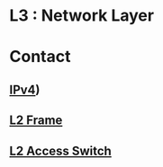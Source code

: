 L3 : Network Layer
======

# Contact

## [IPv4](#1-IPv4-기본구조))

## [L2 Frame](#2-L2-Frame)

## [L2 Access Switch](#3-L2-Access-Switch)
